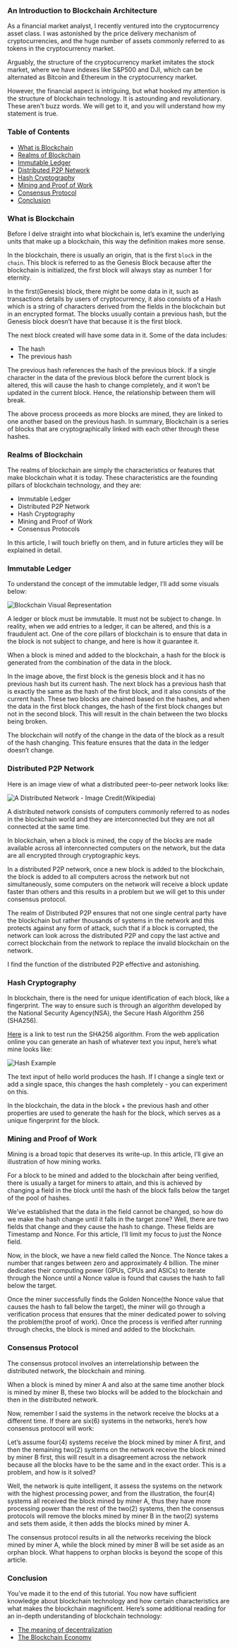 ### An Introduction to Blockchain Architecture
As a financial market analyst, I recently ventured into the cryptocurrency asset class. I was astonished by the price delivery mechanism of cryptocurrencies, and the huge number of assets commonly referred to as tokens in the cryptocurrency market.

Arguably, the structure of the cryptocurrency market imitates the stock market, where we have indexes like S&P500 and DJI, which can be alternated as Bitcoin and Ethereum in the cryptocurrency market.

However, the financial aspect is intriguing, but what hooked my attention is the structure of blockchain technology. It is astounding and revolutionary. These aren't buzz words. We will get to it, and you will understand how my statement is true.

### Table of Contents
- [What is Blockchain](#what-is-blockchain)
- [Realms of Blockchain](#realms-of-blockchain)
- [Immutable Ledger](#immutable-ledger)
- [Distributed P2P Network](#distributed-p2p-network)
- [Hash Cryptography](#hash-cryptography)
- [Mining and Proof of Work](#mining-and-proof-of-work)
- [Consensus Protocol](#consensus-protocol)
- [Conclusion](#conclusion)

### What is Blockchain
Before I delve straight into what blockchain is, let’s examine the underlying units that make up a blockchain, this way the definition makes more sense.

In the blockchain, there is usually an origin, that is the first `block` in the `chain`. This block is referred to as the Genesis Block because after the blockchain is initialized, the first block will always stay as number 1 for eternity.

In the first(Genesis) block, there might be some data in it, such as transactions details by users of cryptocurrency, it also consists of a Hash which is a string of characters derived from the fields in the blockchain but in an encrypted format. The blocks usually contain a previous hash, but the Genesis block doesn’t have that because it is the first block.

The next block created will have some data in it. Some of the data includes:
- The hash
- The previous hash

The previous hash references the hash of the previous block. If a single character in the data of the previous block before the current block is altered, this will cause the hash to change completely, and it won’t be updated in the current block. Hence, the relationship between them will break.

The above process proceeds as more blocks are mined, they are linked to one another based on the previous hash. In summary, Blockchain is a series of blocks that are cryptographically linked with each other through these hashes.

### Realms of Blockchain
The realms of blockchain are simply the characteristics or features that make blockchain what it is today. These characteristics are the founding pillars of blockchain technology, and they are:
- Immutable Ledger
- Distributed P2P Network
- Hash Cryptography
- Mining and Proof of Work
- Consensus Protocols

In this article, I will touch briefly on them, and in future articles they will be explained in detail.

### Immutable Ledger
To understand the concept of the immutable ledger, I’ll add some visuals below:

![Blockchain Visual Representation](/engineering-education/an-introduction-to-blockchain-architecture/blockchain.png)


A ledger or block must be immutable. It must not be subject to change. In reality, when we add entries to a ledger, it can be altered, and this is a fraudulent act. One of the core pillars of blockchain is to ensure that data in the block is not subject to change, and here is how it guarantee it.

When a block is mined and added to the blockchain, a hash for the block is generated from the combination of the data in the block.

In the image above, the first block is the genesis block and it has no previous hash but its current hash. The next block has a previous hash that is exactly the same as the hash of the first block, and it also consists of the current hash. These two blocks are chained based on the hashes, and when the data in the first block changes, the hash of the first block changes but not in the second block. This will result in the chain between the two blocks being broken.

The blockchain will notify of the change in the data of the block as a result of the hash changing. This feature ensures that the data in the ledger doesn’t change.

### Distributed P2P Network
Here is an image view of what a distributed peer-to-peer network looks like:

![A Distributed Network - Image Credit(Wikipedia)](/engineering-education/an-introduction-to-blockchain-architecture/p2p.png)


A distributed network consists of computers commonly referred to as nodes in the blockchain world and they are interconnected but they are not all connected at the same time.

In blockchain, when a block is mined, the copy of the blocks are made available across all interconnected computers on the network, but the data are all encrypted through cryptographic keys.

In a distributed P2P network, once a new block is added to the blockchain, the block is added to all computers across the network but not simultaneously, some computers on the network will receive a block update faster than others and this results in a problem but we will get to this under consensus protocol.

The realm of Distributed P2P ensures that not one single central party have the blockchain but rather thousands of systems in the network and this protects against any form of attack, such that if a block is corrupted, the network can look across the distributed P2P and copy the last active and correct blockchain from the network to replace the invalid blockchain on the network.

I find the function of the distributed P2P effective and astonishing.

### Hash Cryptography
In blockchain, there is the need for unique identification of each block, like a fingerprint. The way to ensure such is through an algorithm developed by the National Security Agency(NSA), the Secure Hash Algorithm 256 (SHA256).

[Here](https://emn178.github.io/online-tools/sha256.html) is a link to test run the SHA256 algorithm. From the web application online you can generate an hash of whatever text you input, here’s what mine looks like:


![Hash Example](/engineering-education/an-introduction-to-blockchain-architecture/hash.png)


The text input of hello world produces the hash. If I change a single text or add a single space, this changes the hash completely - you can experiment on this.

In the blockchain, the data in the block + the previous hash and other properties are used to generate the hash for the block, which serves as a unique fingerprint for the block.

### Mining and Proof of Work
Mining is a broad topic that deserves its write-up. In this article, I’ll give an illustration of how mining works.

For a block to be mined and added to the blockchain after being verified, there is usually a target for miners to attain, and this is achieved by changing a field in the block until the hash of the block falls below the target of the pool of hashes.

We’ve established that the data in the field cannot be changed, so how do we make the hash change until it falls in the target zone? Well, there are two fields that change and they cause the hash to change. These fields are Timestamp and Nonce. For this article, I’ll limit my focus to just the Nonce field.

Now, in the block, we have a new field called the Nonce. The Nonce takes a number that ranges between zero and approximately 4 billion. The miner dedicates their computing power (GPUs, CPUs and ASICs) to iterate through the Nonce until a Nonce value is found that causes the hash to fall below the target.

Once the miner successfully finds the Golden Nonce(the Nonce value that causes the hash to fall below the target),  the miner will go through a verification process that ensures that the miner dedicated power to solving the problem(the proof of work). Once the process is verified after running through checks, the block is mined and added to the blockchain.

### Consensus Protocol
The consensus protocol involves an interrelationship between the distributed network, the blockchain and mining.

When a block is mined by miner A and also at the same time another block is mined by miner B, these two blocks will be added to the blockchain and then in the distributed network.

Now, remember I said the systems in the network receive the blocks at a different time. If there are six(6) systems in the networks, here’s how consensus protocol will work:

Let’s assume four(4) systems receive the block mined by miner A first, and then the remaining two(2) systems on the network receive the block mined by miner B first, this will result in a disagreement across the network because all the blocks have to be the same and in the exact order. This is a problem, and how is it solved?

Well, the network is quite intelligent, it assess the systems on the network with the highest processing power, and from the illustration, the four(4) systems all received the block mined by miner A, thus they have more processing power than the rest of the two(2) systems, then the consensus protocols will remove the blocks mined by miner B in the two(2) systems and sets them aside, it then adds the blocks mined by miner A.

The consensus protocol results in all the networks receiving the block mined by miner A, while the block mined by miner B will be set aside as an orphan block. What happens to orphan blocks is beyond the scope of this article.

### Conclusion
You’ve made it to the end of this tutorial. You now have sufficient knowledge about blockchain technology and how certain characteristics are what makes the blockchain magnificent. Here’s some additional reading for an in-depth understanding of blockchain technology:
- [The meaning of decentralization](https://medium.com/@VitalikButerin/the-meaning-of-decentralization-a0c92b76a274)
- [The Blockchain Economy](https://medium.com/cryptoeconomics-australia/the-blockchain-economy-a-beginners-guide-to-institutional-cryptoeconomics-64bf2f2beec4)






